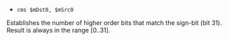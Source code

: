 * `cms $mDst0, $mSrc0`

Establishes the number of higher order bits that match the sign-bit (bit
31). Result is always in the range \[0..31\].
